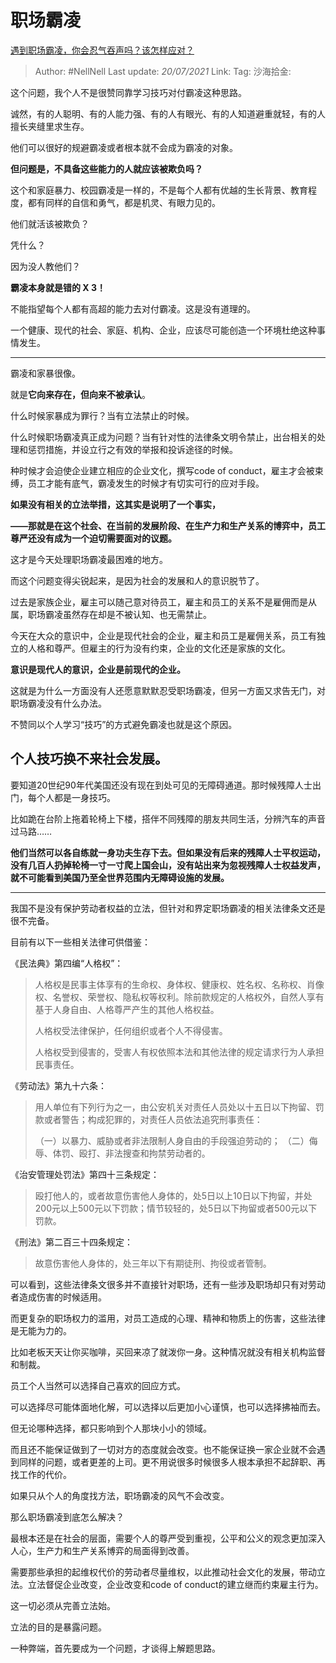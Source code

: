 # 职场霸凌

[遇到职场霸凌，你会忍气吞声吗？该怎样应对？](https://www.zhihu.com/question/462014220/answer/1913172618)

> Author: #NellNell
> Last update: *20/07/2021*
> Link:
> Tag:
> 沙海拾金:

这个问题，我个人不是很赞同靠学习技巧对付霸凌这种思路。

诚然，有的人聪明、有的人能力强、有的人有眼光、有的人知道避重就轻，有的人擅长夹缝里求生存。

他们可以很好的规避霸凌或者根本就不会成为霸凌的对象。

**但问题是，不具备这些能力的人就应该被欺负吗？**

这个和家庭暴力、校园霸凌是一样的，不是每个人都有优越的生长背景、教育程度，都有同样的自信和勇气，都是机灵、有眼力见的。

他们就活该被欺负？

凭什么？

因为没人教他们？

**霸凌本身就是错的 X 3！**

不能指望每个人都有高超的能力去对付霸凌。这是没有道理的。

一个健康、现代的社会、家庭、机构、企业，应该尽可能创造一个环境杜绝这种事情发生。

---

霸凌和家暴很像。

就是**它向来存在，但向来不被承认**。

什么时候家暴成为罪行？当有立法禁止的时候。

什么时候职场霸凌真正成为问题？当有针对性的法律条文明令禁止，出台相关的处理和惩罚措施，并设立行之有效的举报和投诉途径的时候。

种时候才会迫使企业建立相应的企业文化，撰写code of conduct，雇主才会被束缚，员工才能有底气，霸凌发生的时候才有切实可行的应对手段。

**如果没有相关的立法举措，这其实是说明了一个事实，**

**——那就是在这个社会、在当前的发展阶段、在生产力和生产关系的博弈中，员工尊严还没有成为一个迫切需要面对的议题。**

这才是今天处理职场霸凌最困难的地方。

而这个问题变得尖锐起来，是因为社会的发展和人的意识脱节了。

过去是家族企业，雇主可以随己意对待员工，雇主和员工的关系不是雇佣而是从属，职场霸凌虽然存在却是不被认知、也无需禁止。

今天在大众的意识中，企业是现代社会的企业，雇主和员工是雇佣关系，员工有独立的人格和尊严。但雇主的行为没有约束，企业的文化还是家族的文化。

**意识是现代人的意识，企业是前现代的企业。**

这就是为什么一方面没有人还愿意默默忍受职场霸凌，但另一方面又求告无门，对职场霸凌没有什么办法。

不赞同以个人学习“技巧”的方式避免霸凌也就是这个原因。

## **个人技巧换不来社会发展。**

要知道20世纪90年代美国还没有现在到处可见的无障碍通道。那时候残障人士出门，每个人都是一身技巧。

比如跪在台阶上拖着轮椅上下楼，搭伴不同残障的朋友共同生活，分辨汽车的声音过马路……

**他们当然可以各自练就一身功夫生存下去。但如果没有后来的残障人士平权运动，没有几百人扔掉轮椅一寸一寸爬上国会山，没有站出来为忽视残障人士权益发声，就不可能看到美国乃至全世界范围内无障碍设施的发展。**

---

我国不是没有保护劳动者权益的立法，但针对和界定职场霸凌的相关法律条文还是很不完备。

目前有以下一些相关法律可供借鉴：

《民法典》第四编“人格权”：

> 人格权是民事主体享有的生命权、身体权、健康权、姓名权、名称权、肖像权、名誉权、荣誉权、隐私权等权利。除前款规定的人格权外，自然人享有基于人身自由、人格尊严产生的其他人格权益。
>
> 人格权受法律保护，任何组织或者个人不得侵害。
>
> 人格权受到侵害的，受害人有权依照本法和其他法律的规定请求行为人承担民事责任。

《劳动法》第九十六条：

> 用人单位有下列行为之一，由公安机关对责任人员处以十五日以下拘留、罚款或者警告；构成犯罪的，对责任人员依法追究刑事责任：
>
> （一）以暴力、威胁或者非法限制人身自由的手段强迫劳动的；
> （二）侮辱、体罚、殴打、非法搜查和拘禁劳动者的。

《治安管理处罚法》第四十三条规定：

> 殴打他人的，或者故意伤害他人身体的，处5日以上10日以下拘留，并处200元以上500元以下罚款；情节较轻的，处5日以下拘留或者500元以下罚款。

《刑法》第二百三十四条规定：

> 故意伤害他人身体的，处三年以下有期徒刑、拘役或者管制。

可以看到，这些法律条文很多并不直接针对职场，还有一些涉及职场却只有对劳动者造成伤害的时候适用。

而更复杂的职场权力的滥用，对员工造成的心理、精神和物质上的伤害，这些法律是无能为力的。

比如老板天天让你买咖啡，买回来凉了就泼你一身。这种情况就没有相关机构监督和制裁。

员工个人当然可以选择自己喜欢的回应方式。

可以选择尽可能体面地化解，可以选择以后更加小心谨慎，也可以选择拂袖而去。

但无论哪种选择，都只影响到个人那块小小的领域。

而且还不能保证做到了一切对方的态度就会改变。也不能保证换一家企业就不会遇到同样的问题，或者更差的上司。更不用说很多时候很多人根本承担不起辞职、再找工作的代价。

如果只从个人的角度找方法，职场霸凌的风气不会改变。

那么职场霸凌到底怎么解决？

最根本还是在社会的层面，需要个人的尊严受到重视，公平和公义的观念更加深入人心，生产力和生产关系博弈的局面得到改善。

需要那些承担的起维权代价的劳动者尽量维权，以此推动社会文化的发展，带动立法。立法督促企业改变，企业改变和code of conduct的建立继而约束雇主行为。

这一切必须从完善立法始。

立法的目的是暴露问题。

一种弊端，首先要成为一个问题，才谈得上解题思路。
